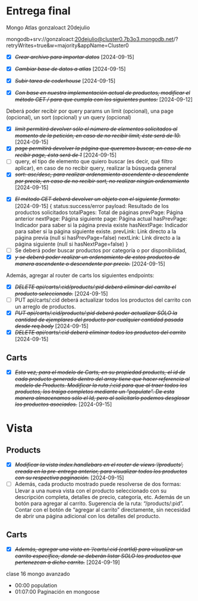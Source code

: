 # Entrega final
Mongo Atlas
gonzaloact
20dejulio

mongodb+srv://gonzaloact:20dejulio@cluster0.7b3o3.mongodb.net/?retryWrites=true&w=majority&appName=Cluster0




* [X] ~~*Crear archivo para importar datos*~~ [2024-09-15]
* [X] ~~*Cambiar base de datos a atlas*~~ [2024-09-15]
* [X] ~~*Subir tarea de coderhouse*~~ [2024-09-15]
* [X] ~~*Con base en nuestra implementación actual de productos, modificar el método GET / para que cumpla con los siguientes puntos:*~~ [2024-09-12]


Deberá poder recibir por query params un limit (opcional), una page (opcional), un sort (opcional) y un query (opcional)
- [X] ~~*limit permitirá devolver sólo el número de elementos solicitados al momento de la petición, en caso de no recibir limit, éste será de 10.*~~ [2024-09-15]
- [X] ~~*page permitirá devolver la página que queremos buscar, en caso de no recibir page, ésta será de 1*~~ [2024-09-15]
- [ ] query, el tipo de elemento que quiero buscar (es decir, qué filtro aplicar), en caso de no recibir query, realizar la búsqueda general
- [X] ~~*sort: asc/desc, para realizar ordenamiento ascendente o descendente por precio, en caso de no recibir sort, no realizar ningún ordenamiento*~~ [2024-09-15]

* [X] ~~*El método GET deberá devolver un objeto con el siguiente formato:*~~ [2024-09-15]
    {
	    status:success/error
        payload: Resultado de los productos solicitados
        totalPages: Total de páginas
        prevPage: Página anterior
        nextPage: Página siguiente
        page: Página actual
        hasPrevPage: Indicador para saber si la página previa existe
        hasNextPage: Indicador para saber si la página siguiente existe.
        prevLink: Link directo a la página previa (null si hasPrevPage=false)
        nextLink: Link directo a la página siguiente (null si hasNextPage=false)
    }
* [ ] Se deberá poder buscar productos por categoría o por disponibilidad, 
* [X] ~~*y se deberá poder realizar un ordenamiento de estos      productos de manera ascendente o descendente por precio.*~~ [2024-09-15]

Además, agregar al router de carts los siguientes endpoints:
- [X] ~~*DELETE api/carts/:cid/products/:pid deberá eliminar del carrito el producto seleccionado.*~~ [2024-09-15]
- [ ] PUT api/carts/:cid deberá actualizar todos los productos del carrito con un arreglo de productos.
- [X] ~~*PUT api/carts/:cid/products/:pid deberá poder actualizar SÓLO la cantidad de ejemplares del producto por cualquier cantidad pasada desde req.body*~~ [2024-09-15]
- [X] ~~*DELETE api/carts/:cid deberá eliminar todos los productos del carrito*~~ [2024-09-15] 

## Carts
- [X] ~~*Esta vez, para el modelo de Carts, en su propiedad products, el id de cada producto generado dentro del array tiene que hacer referencia al modelo de Products. Modificar la ruta /:cid para que al traer todos los productos, los traiga completos mediante un “populate”. De esta manera almacenamos sólo el Id, pero al solicitarlo podemos desglosar los productos asociados.*~~ [2024-09-15]

# Vista 

## Products

* [X] ~~*Modificar la vista index.handlebars en el router de views ‘/products’, creada en la pre-entrega anterior, para visualizar todos los productos con su respectiva paginación.*~~ [2024-09-15] 
* [ ] Además, cada producto mostrado puede resolverse de dos formas:
Llevar a una nueva vista con el producto seleccionado con su descripción completa, detalles de precio, categoría, etc. Además de un botón para agregar al carrito.
Sugerencia de la ruta: “/products/:pid”.
Contar con el botón de “agregar al carrito” directamente, sin necesidad de abrir una página adicional con los detalles del producto.

## Carts

* [X] ~~*Además, agregar una vista en ‘/carts/:cid (cartId) para visualizar un carrito específico, donde se deberán listar SOLO los productos que pertenezcan a dicho carrito.*~~ [2024-09-19] 


clase 16 mongo avanzado
- 00:00 population
- 01:07:00 Paginación en mongoose





